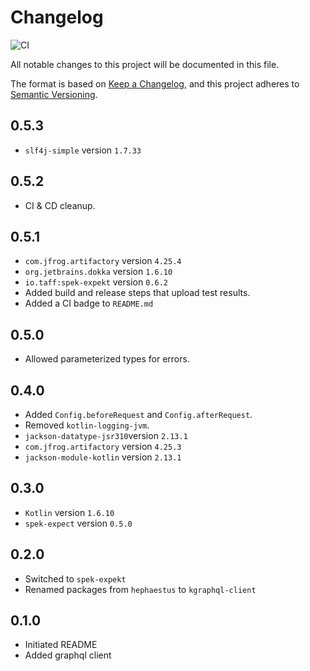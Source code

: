 # Changelog
![CI](https://github.com/tpasipanodya/kgraphql-client/actions/workflows/.github/workflows/release.yaml/badge.svg)

All notable changes to this project will be documented in this file.

The format is based on [Keep a Changelog](https://keepachangelog.com/en/1.0.0/),
and this project adheres to [Semantic Versioning](https://semver.org/spec/v2.0.0.html).

## 0.5.3
- `slf4j-simple` version `1.7.33`

## 0.5.2
- CI & CD cleanup.

## 0.5.1
- `com.jfrog.artifactory` version `4.25.4`
- `org.jetbrains.dokka` version `1.6.10`
- `io.taff:spek-expekt` version `0.6.2`
- Added build and release steps that upload test results.
- Added a CI badge to `README.md`


## 0.5.0
- Allowed parameterized types for errors.

## 0.4.0
- Added `Config.beforeRequest` and `Config.afterRequest`.
- Removed `kotlin-logging-jvm`.
- `jackson-datatype-jsr310`version `2.13.1`
- `com.jfrog.artifactory` version `4.25.3`
- `jackson-module-kotlin` version `2.13.1`

## 0.3.0

- `Kotlin` version `1.6.10`
- `spek-expect` version `0.5.0`

## 0.2.0

- Switched to `spek-expekt`
- Renamed packages from `hephaestus` to `kgraphql-client`

## 0.1.0

- Initiated README
- Added graphql client
